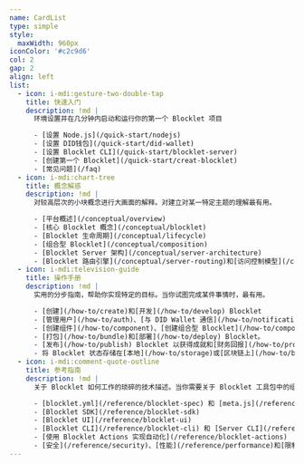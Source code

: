 ```yaml
---
name: CardList
type: simple
style:
  maxWidth: 960px
iconColor: '#c2c9d6'
col: 2
gap: 2
align: left
list:
  - icon: i-mdi:gesture-two-double-tap
    title: 快速入门
    description: !md |
      环境设置并在几分钟内启动和运行你的第一个 Blocklet 项目

      - [设置 Node.js](/quick-start/nodejs)
      - [设置 DID钱包](/quick-start/did-wallet)
      - [设置 Blocklet CLI](/quick-start/blocklet-server)
      - [创建第一个 Blocklet](/quick-start/creat-blocklet)
      - [常见问题](/faq)
  - icon: i-mdi:chart-tree
    title: 概念解惑
    description: !md |
      对较高层次的小块概念进行大画面的解释。对建立对某一特定主题的理解最有用。

      - [平台概述](/conceptual/overview)
      - [核心 Blocklet 概念](/conceptual/blocklet)
      - [Blocklet 生命周期](/conceptual/lifecycle)
      - [组合型 Blocklet](/conceptual/composition)
      - [Blocklet Server 架构](/conceptual/server-architecture)
      - [Blocklet 路由引擎](/conceptual/server-routing)和[访问控制模型](/conceptual/access-control)
  - icon: i-mdi:television-guide
    title: 操作手册
    description: !md |
      实用的分步指南，帮助你实现特定的目标。当你试图完成某件事情时，最有用。

      - [创建](/how-to/create)和[开发](/how-to/develop) Blocklet
      - [管理用户](/how-to/auth)、[与 DID Wallet 通信](/how-to/notification)
      - [创建组件](/how-to/component)、[创建组合型 Blocklet](/how-to/composit-blocklet)
      - [打包](/how-to/bundle)和[部署](/how-to/deploy) Blocklet。
      - [发布](/how-to/publish) Blocklet 以获得成就和[财务回报](/how-to/profit)
      - 将 Blocklet 状态存储在[本地](/how-to/storage)或[区块链上](/how-to/blockchain)
  - icon: i-mdi:comment-quote-outline
    title: 参考指南
    description: !md |
      关于 Blocklet 如何工作的琐碎的技术描述。当你需要关于 Blocklet 工具包中的组件的 API 的详细信息时，它最有用。

      - [blocklet.yml](/reference/blocklet-spec) 和 [meta.js](/reference/meta-js)
      - [Blocklet SDK](/reference/blocklet-sdk)
      - [Blocklet UI](/reference/blocklet-ui)
      - [Blocklet CLI](/reference/blocklet-cli) 和 [Server CLI](/reference/blocklet-server-cli)
      - [使用 Blocklet Actions 实现自动化](/reference/blocklet-actions)
      - [安全](/reference/security)、[性能](/reference/performance)和[限制](/reference/known-issues)
---
```

